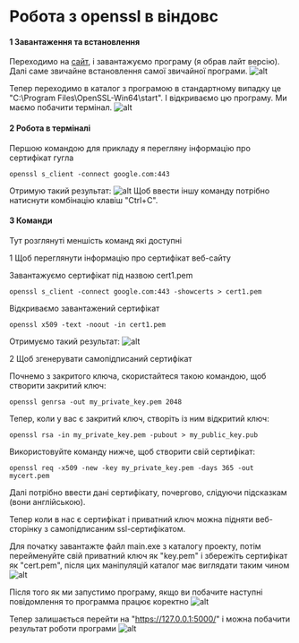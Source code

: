 # Робота з openssl в віндовс
#### 1 Завантаження та встановлення
Переходимо на [сайт](https://slproweb.com/products/Win32OpenSSL.html),
і завантажуємо програму (я обрав лайт версію). Далі саме звичайне встановлення
самої звичайної програми.
![alt](openssl/download.png)

Тепер переходимо в каталог з програмою в стандартному випадку це "C:\Program Files\OpenSSL-Win64\start".
І відкриваємо цю програму. Ми маємо побачити термінал.
![alt](openssl/terminal.png)

#### 2 Робота в терміналі
Першою командою для прикладу я перегляну інформацію про сертифікат гугла
```
openssl s_client -connect google.com:443
```
Отримую такий результат:
![alt](openssl/output1.png)
Щоб ввести іншу команду потрібно натиснути комбінацію клавіш "Ctrl+C".

#### 3 Команди
Тут розглянуті меншість команд які доступні 

1 Щоб переглянути інформацію про сертифікат веб-сайту 

Завантажуємо сертифікат під назвою cert1.pem
```
openssl s_client -connect google.com:443 -showcerts > cert1.pem
```
Відкриваємо завантажений сертифікат
```
openssl x509 -text -noout -in cert1.pem
```
Отримуємо такий результат:
![alt](openssl/result1.png)

2 Щоб згенерувати самопідписаний сертифікат

Почнемо з закритого ключа, скористайтеся такою командою, щоб створити закритий ключ:
```
openssl genrsa -out my_private_key.pem 2048
```
Тепер, коли у вас є закритий ключ, створіть із ним відкритий ключ:
```
openssl rsa -in my_private_key.pem -pubout > my_public_key.pub
```
Використовуйте команду нижче, щоб створити свій сертифікат:
```
openssl req -x509 -new -key my_private_key.pem -days 365 -out mycert.pem
```
Далі потрібно ввести дані сертифікату, почергово, слідуючи підсказкам (вони англійською).

Тепер коли в нас є сертифікат і приватний ключ можна підняти веб-сторінку з самопідписаним ssl-сертифікатом.

Для початку завантажте файл main.exe з каталогу проекту, потім перейменуйте 
свій приватний ключ як "key.pem" і збережіть сертифікат як "cert.pem",
після цих маніпуляцій каталог має виглядати таким чином
![alt](openssl/catalogmain.png)

Після того як ми запустимо програму, якщо ви побачите наступні повідомлення то программа
працює коректно
![alt](openssl/correctwork.png)

Тепер залишається перейти на "https://127.0.0.1:5000/" і можна побачити результат роботи
програми
![alt](openssl/errorwebok.png)